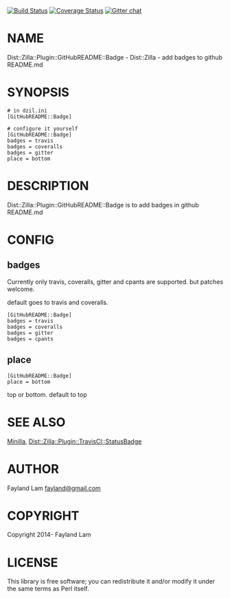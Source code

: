 [![Build Status](https://travis-ci.org/fayland/perl-Dist-Zilla-Plugin-GitHubREADME-Badge.svg?branch=master)](https://travis-ci.org/fayland/perl-Dist-Zilla-Plugin-GitHubREADME-Badge)
[![Coverage Status](https://coveralls.io/repos/fayland/perl-Dist-Zilla-Plugin-GitHubREADME-Badge/badge.png?branch=master)](https://coveralls.io/r/fayland/perl-Dist-Zilla-Plugin-GitHubREADME-Badge?branch=master)
[![Gitter chat](https://badges.gitter.im/fayland/perl-Dist-Zilla-Plugin-GitHubREADME-Badge.png)](https://gitter.im/fayland/perl-Dist-Zilla-Plugin-GitHubREADME-Badge)

# NAME

Dist::Zilla::Plugin::GitHubREADME::Badge - Dist::Zilla - add badges to github README.md

# SYNOPSIS

    # in dzil.ini
    [GitHubREADME::Badge]

    # configure it yourself
    [GitHubREADME::Badge]
    badges = travis
    badges = coveralls
    badges = gitter
    place = bottom

# DESCRIPTION

Dist::Zilla::Plugin::GitHubREADME::Badge is to add badges in github README.md

# CONFIG

## badges

Currently only travis, coveralls, gitter and cpants are supported. but patches welcome.

default goes to travis and coveralls.

    [GitHubREADME::Badge]
    badges = travis
    badges = coveralls
    badges = gitter
    badges = cpants

## place

    [GitHubREADME::Badge]
    place = bottom

top or bottom. default to top

# SEE ALSO

[Minilla](https://metacpan.org/pod/Minilla), [Dist::Zilla::Plugin::TravisCI::StatusBadge](https://metacpan.org/pod/Dist::Zilla::Plugin::TravisCI::StatusBadge)

# AUTHOR

Fayland Lam <fayland@gmail.com>

# COPYRIGHT

Copyright 2014- Fayland Lam

# LICENSE

This library is free software; you can redistribute it and/or modify
it under the same terms as Perl itself.
